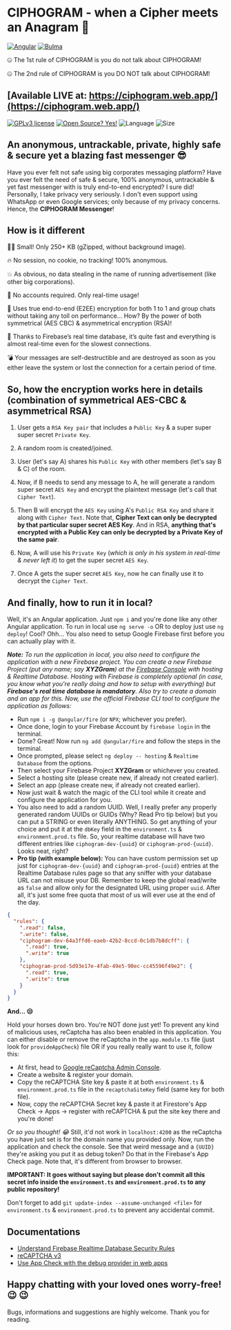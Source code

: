 # CIPHOGRAM - when a Cipher meets an Anagram 🤪

[![Angular](https://img.shields.io/badge/Angular-DD0031?style=for-the-badge&logo=angular&logoColor=white)](https://angular.io/)
[![Bulma](https://img.shields.io/badge/Bulma-00D1B2?style=for-the-badge&logo=bulma&logoColor=white)](https://bulma.io/)

🤐 The 1st rule of CIPHOGRAM is you do not talk about CIPHOGRAM!

🤐 The 2nd rule of CIPHOGRAM is you DO NOT talk about CIPHOGRAM!

## [**Available LIVE at**: https://ciphogram.web.app/](https://ciphogram.web.app/)

[![GPLv3 license](https://img.shields.io/badge/License-GPLv3-blue.svg?style=for-the-badge)](http://perso.crans.org/besson/LICENSE.html)
[![Open Source? Yes!](https://img.shields.io/badge/Open_Source%3F-Yes!-blue?style=for-the-badge&logo=gitHub&logoColor=white)](https://opensource.com/resources/what-open-source/)
![Language](https://img.shields.io/github/languages/top/dusk196/ciphogram-messenger?style=for-the-badge)
![Size](https://img.shields.io/github/languages/code-size/dusk196/ciphogram-messenger?style=for-the-badge)

## An anonymous, untrackable, private, highly safe & secure yet a blazing fast messenger 😎

Have you ever felt not safe using big corporates messaging platform? Have you ever felt the need of safe & secure, 100% anonymous, untrackable & yet fast messenger with is truly end-to-end encrypted? I sure did! Personally, I take privacy very seriously. I don't even support using WhatsApp or even Google services; only because of my privacy concerns. Hence, the **CIPHOGRAM Messenger**!

## How is it different

🤏🏼 Small! Only 250+ KB (gZipped, without background image).

🔥 No session, no cookie, no tracking! 100% anonymous.

💥 As obvious, no data stealing in the name of running advertisement (like other big corporations).

👤 No accounts required. Only real-time usage!

🔐 Uses true end-to-end (E2EE) encryption for both 1 to 1 and group chats without taking any toll on performance… How? By the power of both symmetrical (AES CBC) & asymmetrical encryption (RSA)!

💾 Thanks to Firebase’s real time database, it’s quite fast and everything is almost real-time even for the slowest connections.

💣 Your messages are self-destructible and are destroyed as soon as you either leave the system or lost the connection for a certain period of time.

## So, how the encryption works here in details (combination of symmetrical AES-CBC & asymmetrical RSA)

1. User gets a `RSA Key pair` that includes a `Public Key` & a super super super secret `Private Key`.

2. A random room is created/joined.

3. User (let's say A) shares his `Public Key` with other members (let's say B & C) of the room.

4. Now, if B needs to send any message to A, he will generate a random super secret `AES Key` and encrypt the plaintext message (let's call that `Cipher Text`).

5. Then B will encrypt the `AES Key` using A's `Public RSA Key` and share it along with `Cipher Text`. Note that, **Cipher Text can only be decrypted by that particular super secret AES Key**. And in RSA, **anything that's encrypted with a Public Key can only be decrypted by a Private Key of the same pair**.

6. Now, A will use his `Private Key` (_which is only in his system in real-time & never left it_) to get the super secret `AES Key`.

7. Once A gets the super secret `AES Key`, now he can finally use it to decrypt the `Cipher Text`.

## And finally, how to run it in local?

Well, it's an Angular application. Just `npm i` and you're done like any other Angular application. To run in local use `ng serve -o` OR to deploy just use `ng deploy`! Cool? Ohh... You also need to setup Google Firebase first before you can actually play with it.

**_Note:_** _To run the application in local, you also need to configure the application with a new Firebase project. You can create a new Firebase Project (put any name; say **XYZGram**) at the [Firebase Console](https://console.firebase.google.com/) with hosting & Realtime Database. Hosting with Firebase is completely optional (in case, you know what you're really doing and how to setup with everything) but **Firebase's real time database is mandatory**. Also try to create a domain and an app for this. Now, use the official Firebase CLI tool to configure the application as follows:_

* Run `npm i -g @angular/fire` (or `NPX`; whichever you prefer).
* Once done, login to your Firebase Account by `firebase login` in the terminal.
* Done? Great! Now run `ng add @angular/fire` and follow the steps in the terminal.
* Once prompted, please select `ng deploy -- hosting` & `Realtime Database` from the options.
* Then select your Firebase Project **XYZGram** or whichever you created.
* Select a hosting site (please create new, if already not created earlier).
* Select an app (please create new, if already not created earlier).
* Now just wait & watch the magic of the CLI tool while it create and configure the application for you.
* You also need to add a random UUID. Well, I really prefer any properly generated random UUIDs or GUIDs (Why? Read Pro tip below) but you can put a STRING or even literally ANYTHING. So get anything of your choice and put it at the `dbKey` field in the `environment.ts` & `environment.prod.ts` file. So, your realtime database will have two different entries like `ciphogram-dev-{uuid}` or `ciphogram-prod-{uuid}`. Looks neat, right?
* **Pro tip (with example below):** You can have custom permission set up just for `ciphogram-dev-{uuid}` and `ciphogram-prod-{uuid}` entries at the Realtime Database rules page so that any sniffer with your database URL can not misuse your DB. Remember to keep the global read/write as `false` and allow only for the designated URL using proper `uuid`. After all, it's just some free quota that most of us will ever use at the end of the day.

```JSON
{
  "rules": {
    ".read": false,
    ".write": false,
    "ciphogram-dev-64a3ffd6-eaeb-42b2-8ccd-0c1db7b8dcff": {
      ".read": true,
      ".write": true
    },
    "ciphogram-prod-5d93e17e-4fab-49e5-90ec-cc45596f49e2": {
      ".read": true,
      ".write": true
    }
  }
}
```

**And... 😒**

Hold your horses down bro. You're NOT done just yet! To prevent any kind of malicious uses, reCaptcha has also been enabled in this application. You can either disable or remove the reCaptcha in the `app.module.ts` file (just look for `provideAppCheck`) file OR if you really really want to use it, follow this:
* At first, head to [Google reCaptcha Admin Console](https://www.google.com/recaptcha/admin/).
* Create a website & register your domain.
* Copy the reCAPTCHA Site key & paste it at both `environment.ts` & `environment.prod.ts` file in the `recaptchaSiteKey` field (same key for both file).
* Now, copy the reCAPTCHA Secret key & paste it at Firestore's App Check -> Apps -> register with reCAPTCHA & put the site key there and you're done!

_Or so you thought! 😂_
Still, it'd not work in `localhost:4200` as the reCaptcha you have just set is for the domain name you provided only. Now, run the application and check the console. See that weird message and a `{UUID}` they're asking you put it as debug token? Do that in the Firebase's App Check page. Note that, it's different from browser to browser.

**IMPORTANT: It goes without saying but please don't commit all this secret info inside the `environment.ts` and `environment.prod.ts` to any public repository!**

Don't forget to add `git update-index --assume-unchanged <file>` for `environment.ts` & `environment.prod.ts` to prevent any accidental commit.

## Documentations

* [Understand Firebase Realtime Database Security Rules](https://firebase.google.com/docs/database/security)
* [reCAPTCHA v3](https://developers.google.com/recaptcha/docs/v3)
* [Use App Check with the debug provider in web apps](https://firebase.google.com/docs/app-check/web/debug-provider)

## Happy chatting with your loved ones worry-free! :wink: :wink:

Bugs, informations and suggestions are highly welcome. Thank you for reading.